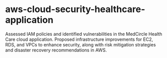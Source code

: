 # aws-cloud-security-healthcare-application
Assessed IAM policies and identified vulnerabilities in the MedCircle Health Care cloud application. Proposed infrastructure improvements for EC2, RDS, and VPCs to enhance security, along with risk mitigation strategies and disaster recovery recommendations in AWS.
